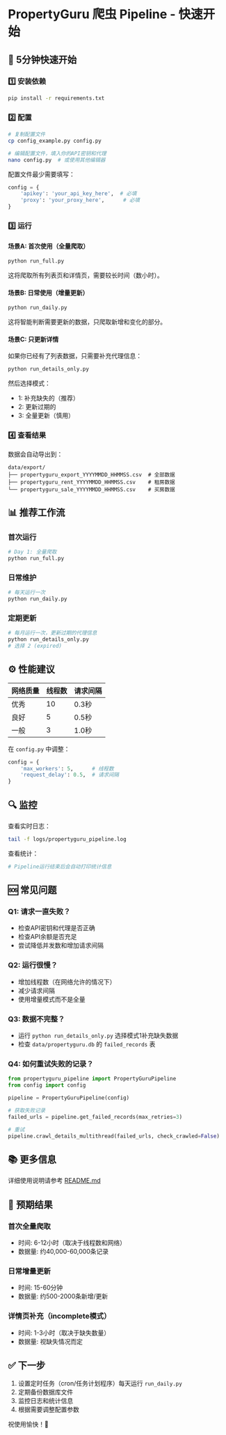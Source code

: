 # PropertyGuru 爬虫 Pipeline - 快速开始

## 🚀 5分钟快速开始

### 1️⃣ 安装依赖

```bash
pip install -r requirements.txt
```

### 2️⃣ 配置

```bash
# 复制配置文件
cp config_example.py config.py

# 编辑配置文件，填入你的API密钥和代理
nano config.py  # 或使用其他编辑器
```

配置文件最少需要填写：
```python
config = {
    'apikey': 'your_api_key_here',  # 必填
    'proxy': 'your_proxy_here',      # 必填
}
```

### 3️⃣ 运行

#### 场景A: 首次使用（全量爬取）

```bash
python run_full.py
```

这将爬取所有列表页和详情页，需要较长时间（数小时）。

#### 场景B: 日常使用（增量更新）

```bash
python run_daily.py
```

这将智能判断需要更新的数据，只爬取新增和变化的部分。

#### 场景C: 只更新详情

如果你已经有了列表数据，只需要补充代理信息：

```bash
python run_details_only.py
```

然后选择模式：
- 1: 补充缺失的（推荐）
- 2: 更新过期的
- 3: 全量更新（慎用）

### 4️⃣ 查看结果

数据会自动导出到：
```
data/export/
├── propertyguru_export_YYYYMMDD_HHMMSS.csv  # 全部数据
├── propertyguru_rent_YYYYMMDD_HHMMSS.csv    # 租房数据
└── propertyguru_sale_YYYYMMDD_HHMMSS.csv    # 买房数据
```

## 📊 推荐工作流

### 首次运行

```bash
# Day 1: 全量爬取
python run_full.py
```

### 日常维护

```bash
# 每天运行一次
python run_daily.py
```

### 定期更新

```bash
# 每月运行一次，更新过期的代理信息
python run_details_only.py
# 选择 2 (expired)
```

## ⚙️ 性能建议

| 网络质量 | 线程数 | 请求间隔 |
|---------|--------|---------|
| 优秀 | 10 | 0.3秒 |
| 良好 | 5 | 0.5秒 |
| 一般 | 3 | 1.0秒 |

在 `config.py` 中调整：
```python
config = {
    'max_workers': 5,      # 线程数
    'request_delay': 0.5,  # 请求间隔
}
```

## 🔍 监控

查看实时日志：
```bash
tail -f logs/propertyguru_pipeline.log
```

查看统计：
```bash
# Pipeline运行结束后会自动打印统计信息
```

## 🆘 常见问题

### Q1: 请求一直失败？
- 检查API密钥和代理是否正确
- 检查API余额是否充足
- 尝试降低并发数和增加请求间隔

### Q2: 运行很慢？
- 增加线程数（在网络允许的情况下）
- 减少请求间隔
- 使用增量模式而不是全量

### Q3: 数据不完整？
- 运行 `python run_details_only.py` 选择模式1补充缺失数据
- 检查 `data/propertyguru.db` 的 `failed_records` 表

### Q4: 如何重试失败的记录？
```python
from propertyguru_pipeline import PropertyGuruPipeline
from config import config

pipeline = PropertyGuruPipeline(config)

# 获取失败记录
failed_urls = pipeline.get_failed_records(max_retries=3)

# 重试
pipeline.crawl_details_multithread(failed_urls, check_crawled=False)
```

## 📚 更多信息

详细使用说明请参考 [README.md](README.md)

## 🎯 预期结果

### 首次全量爬取
- 时间: 6-12小时（取决于线程数和网络）
- 数据量: 约40,000-60,000条记录

### 日常增量更新
- 时间: 15-60分钟
- 数据量: 约500-2000条新增/更新

### 详情页补充（incomplete模式）
- 时间: 1-3小时（取决于缺失数量）
- 数据量: 视缺失情况而定

## ✅ 下一步

1. 设置定时任务（cron/任务计划程序）每天运行 `run_daily.py`
2. 定期备份数据库文件
3. 监控日志和统计信息
4. 根据需要调整配置参数

祝使用愉快！🎉
